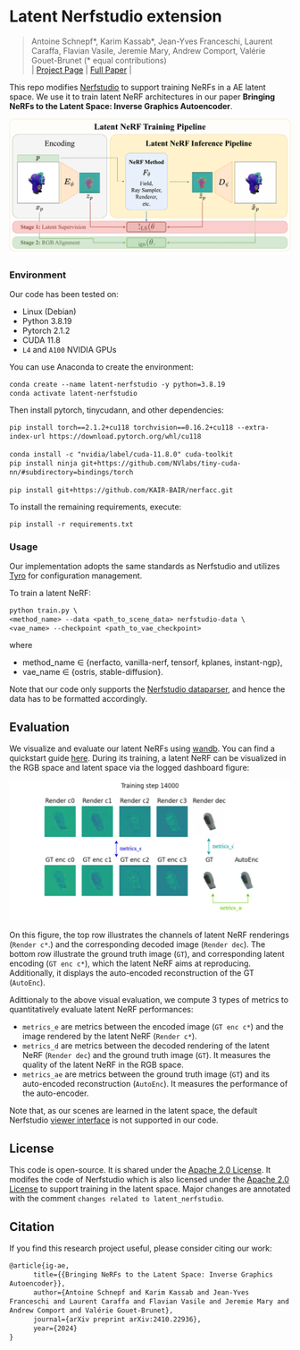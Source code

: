# Latent Nerfstudio extension

> Antoine Schnepf*, Karim Kassab*, Jean-Yves Franceschi, Laurent Caraffa, Flavian Vasile, Jeremie Mary, Andrew Comport, Valérie Gouet-Brunet (* equal contributions)<br>
| [Project Page](https://ig-ae.github.io) | [Full Paper](https://arxiv.org/abs/2410.22936) |<br>

This repo modifies [Nerfstudio](https://github.com/nerfstudio-project/nerfstudio) to support training NeRFs in a AE latent space.
We use it to train latent NeRF architectures in our paper **Bringing NeRFs to the Latent Space: Inverse Graphics Autoencoder**.

![LatentNeRFTrainingPipeline](assets/latent_nerf_training_pipeline.svg)

### Environment 
Our code has been tested on:
- Linux (Debian)
- Python 3.8.19
- Pytorch 2.1.2
- CUDA 11.8
- `L4` and `A100` NVIDIA GPUs

You can use Anaconda to create the environment:
```
conda create --name latent-nerfstudio -y python=3.8.19
conda activate latent-nerfstudio
```

Then install pytorch, tinycudann, and other dependencies:
```
pip install torch==2.1.2+cu118 torchvision==0.16.2+cu118 --extra-index-url https://download.pytorch.org/whl/cu118
 
conda install -c "nvidia/label/cuda-11.8.0" cuda-toolkit
pip install ninja git+https://github.com/NVlabs/tiny-cuda-nn/#subdirectory=bindings/torch

pip install git+https://github.com/KAIR-BAIR/nerfacc.git
```

To install the remaining requirements, execute:
```
pip install -r requirements.txt
```

### Usage
Our implementation adopts the same standards as Nerfstudio and utilizes [Tyro](https://github.com/brentyi/tyro) for configuration management.

To train a latent NeRF:
```
python train.py \
<method_name> --data <path_to_scene_data> nerfstudio-data \
<vae_name> --checkpoint <path_to_vae_checkpoint>
```
where 
- method_name $\in$ {nerfacto, vanilla-nerf, tensorf, kplanes, instant-ngp},
- vae_name $\in$ {ostris, stable-diffusion}.

Note that our code only supports the [Nerfstudio dataparser](https://docs.nerf.studio/reference/api/data/dataparsers.html#nerfstudio), and hence the data has to be formatted accordingly.


## Evaluation
We visualize and evaluate our latent NeRFs using [wandb](https://wandb.ai/site). You can find a quickstart guide [here](https://docs.wandb.ai/quickstart).
During its training, a latent NeRF can be visualized in the RGB space and latent space via the logged dashboard figure:

![LatentNeRFTrainingPipeline](assets/metrics.svg)

On this figure, the top row illustrates the channels of latent NeRF renderings (`Render c*`.) and the corresponding decoded image (`Render dec`).
The bottom row illustrate the ground truth image (`GT`), and corresponding latent encoding (`GT enc c*`), which the latent NeRF aims at reproducing. Additionally, it displays the auto-encoded reconstruction of the GT (`AutoEnc`).

Adittionaly to the above visual evaluation, we compute 3 types of metrics to quantitatively evaluate latent NeRF performances:
- `metrics_e` are metrics between the encoded image (`GT enc c*`) and the image rendered by the latent NeRF (`Render c*`). 
- `metrics_d` are metrics between the decoded rendering of the latent NeRF (`Render dec`) and the ground truth image (`GT`). It measures the quality of the latent NeRF in the RGB space. 
- `metrics_ae` are metrics between the ground truth image (`GT`) and its auto-encoded reconstruction (`AutoEnc`). It measures the performance of the auto-encoder. 

Note that, as our scenes are learned in the latent space, the default Nerfstudio [viewer interface](https://docs.nerf.studio/quickstart/viewer_quickstart.html) is not supported in our code.

## License
This code is open-source. It is shared under the [Apache 2.0 License](https://www.apache.org/licenses/LICENSE-2.0).
It modifes the code of Nerfstudio which is also licensed under the [Apache 2.0 License](https://www.apache.org/licenses/LICENSE-2.0) to support training in the latent space.
Major changes are annotated with the comment ``changes related to latent_nerfstudio``.

## Citation

If you find this research project useful, please consider citing our work:
```
@article{ig-ae,
      title={{Bringing NeRFs to the Latent Space: Inverse Graphics Autoencoder}}, 
      author={Antoine Schnepf and Karim Kassab and Jean-Yves Franceschi and Laurent Caraffa and Flavian Vasile and Jeremie Mary and Andrew Comport and Valérie Gouet-Brunet},
      journal={arXiv preprint arXiv:2410.22936},
      year={2024}
}
```